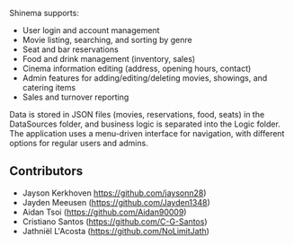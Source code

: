 
Shinema supports:

- User login and account management
- Movie listing, searching, and sorting by genre
- Seat and bar reservations
- Food and drink management (inventory, sales)
- Cinema information editing (address, opening hours, contact)
- Admin features for adding/editing/deleting movies, showings, and catering items
- Sales and turnover reporting
  
Data is stored in JSON files (movies, reservations, food, seats) in the DataSources folder, and business logic is separated into the Logic folder. The application uses a menu-driven interface for navigation, with different options for regular users and admins.



## Contributors

- Jayson Kerkhoven https://github.com/jaysonn28)
- Jayden Meeusen (https://github.com/Jayden1348)
- Aidan Tsoi (https://github.com/Aidan90009)
- Cristiano Santos (https://github.com/C-G-Santos)
- Jathniël L'Acosta (https://github.com/NoLimitJath)
